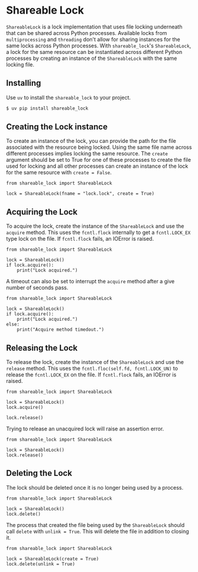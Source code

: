 # Shareable Lock
`ShareableLock` is a lock implementation that uses file locking underneath that can be shared across Python processes. Available locks from `multiprocessing` and `threading` don't allow for sharing instances for the same locks across Python processes. With `shareable_lock`'s `ShareableLock`, a lock for the same resource can be instantiated across different Python processes by creating an instance of the `ShareableLock` with the same locking file.

## Installing

Use `uv` to install the `shareable_lock` to your project.
```bash
$ uv pip install shareable_lock
```

## Creating the Lock instance

To create an instance of the lock, you can provide the path for the file associated with the resource being locked. Using the same file name across different processes implies locking the same resource. The `create` argument should be set to True for one of these processes to create the file used for locking and all other processes can create an instance of the lock for the same resource with `create = False`.

```python3
from shareable_lock import ShareableLock

lock = ShareableLock(fname = "lock.lock", create = True)
```

## Acquiring the Lock

To acquire the lock, create the instance of the `ShareableLock` and use the `acquire` method.
This uses the `fcntl.flock` internally to get a `fcntl.LOCK_EX` type lock on the file. If
`fcntl.flock` fails, an IOError is raised.

```python3
from shareable_lock import ShareableLock

lock = ShareableLock()
if lock.acquire(): 
    print("Lock acquired.")
```

A timeout can also be set to interrupt the `acquire` method after a give number of seconds pass.

```python3
from shareable_lock import ShareableLock

lock = ShareableLock()
if lock.acquire(): 
    print("Lock acquired.")
else:
    print("Acquire method timedout.")
```

## Releasing the Lock
To release the lock, create the instance of the `ShareableLock` and use the `release` method.
This uses the `fcntl.floc(self.fd, fcntl.LOCK_UN)` to release the `fcntl.LOCK_EX` on the file. If `fcntl.flock` fails, an IOError is raised.

```python3
from shareable_lock import ShareableLock

lock = ShareableLock()
lock.acquire()

lock.release()
```

Trying to release an unacquired lock will raise an assertion error.
```python3
from shareable_lock import ShareableLock

lock = ShareableLock()
lock.release()
```

## Deleting the Lock
The lock should be deleted once it is no longer being used by a process.

```python3
from shareable_lock import ShareableLock

lock = ShareableLock()
lock.delete()
```

The process that created the file being used by the `ShareableLock` should call `delete` with 
`unlink = True`. This will delete the file in addition to closing it.

```python3
from shareable_lock import ShareableLock

lock = ShareableLock(create = True)
lock.delete(unlink = True)
```
